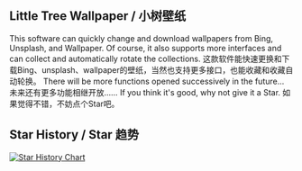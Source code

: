 ## Little Tree Wallpaper / 小树壁纸

This software can quickly change and download wallpapers from Bing, Unsplash, and Wallpaper. Of course, it also supports more interfaces and can collect and automatically rotate the collections.
这款软件能快速更换和下载Bing、unsplash、wallpaper的壁纸，当然也支持更多接口，也能收藏和收藏自动轮换。
There will be more functions opened successively in the future...
未来还有更多功能相继开放……
If you think it's good, why not give it a Star.
如果觉得不错，不妨点个Star吧。

## Star History / Star 趋势

[![Star History Chart](https://api.star-history.com/svg?repos=shu-shu-1/BingWallpaper&type=Date)](https://star-history.com/#shu-shu-1/BingWallpaper&Date)
